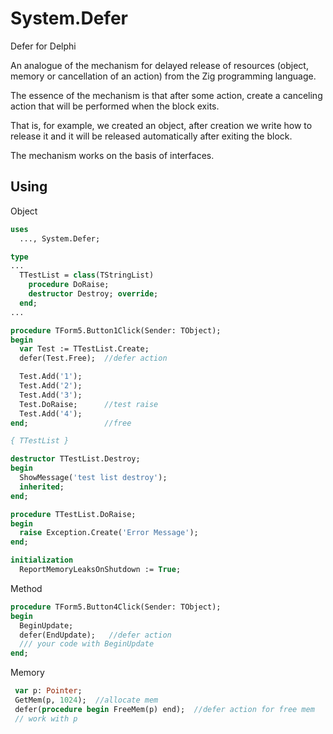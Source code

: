 # System.Defer
 Defer for Delphi

An analogue of the mechanism for delayed release of resources (object, memory or cancellation of an action) from the Zig programming language.

The essence of the mechanism is that after some action, create a canceling action that will be performed when the block exits.

That is, for example, we created an object, after creation we write how to release it and it will be released automatically after exiting the block.

The mechanism works on the basis of interfaces.

## Using

Object
```pascal
uses
  ..., System.Defer;

type
...
  TTestList = class(TStringList)
    procedure DoRaise;
    destructor Destroy; override;
  end;
...

procedure TForm5.Button1Click(Sender: TObject);
begin
  var Test := TTestList.Create;
  defer(Test.Free);  //defer action

  Test.Add('1');
  Test.Add('2');
  Test.Add('3');
  Test.DoRaise;      //test raise
  Test.Add('4');
end;                 //free

{ TTestList }

destructor TTestList.Destroy;
begin
  ShowMessage('test list destroy');
  inherited;
end;

procedure TTestList.DoRaise;
begin
  raise Exception.Create('Error Message');
end;

initialization
  ReportMemoryLeaksOnShutdown := True;
```

Method
```pascal
procedure TForm5.Button4Click(Sender: TObject);
begin
  BeginUpdate;
  defer(EndUpdate);   //defer action
  /// your code with BeginUpdate
end;
```

Memory
```pascal
 var p: Pointer;
 GetMem(p, 1024);  //allocate mem
 defer(procedure begin FreeMem(p) end);  //defer action for free mem
 // work with p 
```
